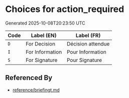 # Choices for action_required

Generated 2025-10-08T20:23:50 UTC

| Code | Label (EN) | Label (FR) |
|------|------------|------------|
| `D` | For Decision | Décision attendue |
| `I` | For Information | Pour Information |
| `S` | For Signature | Pour Signature |


## Referenced By

- [reference/briefingt.md](../reference/briefingt.md)
